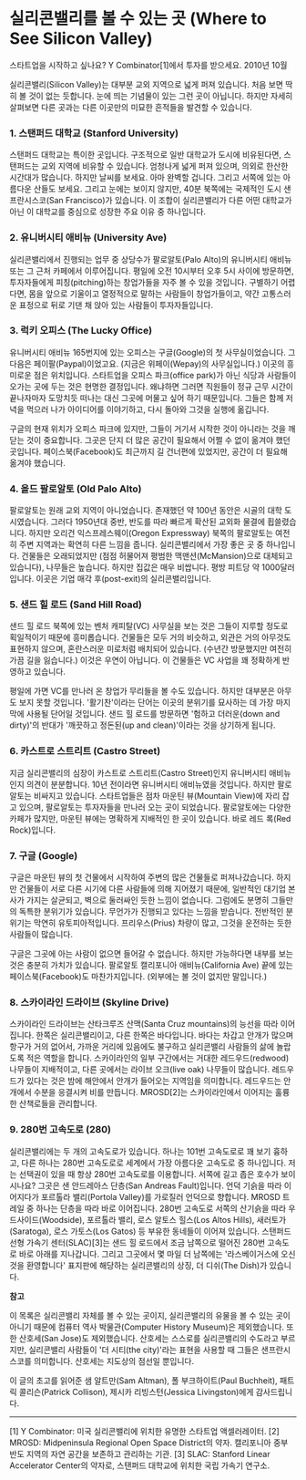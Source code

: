 # 실리콘밸리를 볼 수 있는 곳 (Where to See Silicon Valley)

스타트업을 시작하고 싶나요? Y Combinator[1]에서 투자를 받으세요.
2010년 10월

실리콘밸리(Silicon Valley)는 대부분 교외 지역으로 넓게 퍼져 있습니다. 처음 보면 딱히 볼 것이 없는 듯합니다. 눈에 띄는 기념물이 있는 그런 곳이 아닙니다. 하지만 자세히 살펴보면 다른 곳과는 다른 이곳만의 미묘한 흔적들을 발견할 수 있습니다.

### 1. 스탠퍼드 대학교 (Stanford University)

스탠퍼드 대학교는 특이한 곳입니다. 구조적으로 일반 대학교가 도시에 비유된다면, 스탠퍼드는 교외 지역에 비유할 수 있습니다. 엄청나게 넓게 퍼져 있으며, 의외로 한산한 시간대가 많습니다. 하지만 날씨를 보세요. 아마 완벽할 겁니다. 그리고 서쪽에 있는 아름다운 산들도 보세요. 그리고 눈에는 보이지 않지만, 40분 북쪽에는 국제적인 도시 샌프란시스코(San Francisco)가 있습니다. 이 조합이 실리콘밸리가 다른 어떤 대학교가 아닌 이 대학교를 중심으로 성장한 주요 이유 중 하나입니다.

### 2. 유니버시티 애비뉴 (University Ave)

실리콘밸리에서 진행되는 업무 중 상당수가 팔로알토(Palo Alto)의 유니버시티 애비뉴 또는 그 근처 카페에서 이루어집니다. 평일에 오전 10시부터 오후 5시 사이에 방문하면, 투자자들에게 피칭(pitching)하는 창업가들을 자주 볼 수 있을 것입니다. 구별하기 어렵다면, 몸을 앞으로 기울이고 열정적으로 말하는 사람들이 창업가들이고, 약간 고통스러운 표정으로 뒤로 기댄 채 앉아 있는 사람들이 투자자들입니다.

### 3. 럭키 오피스 (The Lucky Office)

유니버시티 애비뉴 165번지에 있는 오피스는 구글(Google)의 첫 사무실이었습니다. 그다음은 페이팔(Paypal)이었고요. (지금은 위페이(Wepay)의 사무실입니다.) 이곳의 흥미로운 점은 위치입니다. 스타트업을 오피스 파크(office park)가 아닌 식당과 사람들이 오가는 곳에 두는 것은 현명한 결정입니다. 왜냐하면 그러면 직원들이 정규 근무 시간이 끝나자마자 도망치듯 떠나는 대신 그곳에 머물고 싶어 하기 때문입니다. 그들은 함께 저녁을 먹으러 나가 아이디어를 이야기하고, 다시 돌아와 그것을 실행에 옮깁니다.

구글의 현재 위치가 오피스 파크에 있지만, 그들이 거기서 시작한 것이 아니라는 것을 깨닫는 것이 중요합니다. 그곳은 단지 더 많은 공간이 필요해서 어쩔 수 없이 옮겨야 했던 곳입니다. 페이스북(Facebook)도 최근까지 길 건너편에 있었지만, 공간이 더 필요해 옮겨야 했습니다.

### 4. 올드 팔로알토 (Old Palo Alto)

팔로알토는 원래 교외 지역이 아니었습니다. 존재했던 약 100년 동안은 시골의 대학 도시였습니다. 그러다 1950년대 중반, 반도를 따라 빠르게 확산된 교외화 물결에 휩쓸렸습니다. 하지만 오리건 익스프레스웨이(Oregon Expressway) 북쪽의 팔로알토는 여전히 주변 지역과는 확연히 다른 느낌을 줍니다. 실리콘밸리에서 가장 좋은 곳 중 하나입니다. 건물들은 오래되었지만 (점점 허물어져 평범한 맥맨션(McMansion)으로 대체되고 있습니다), 나무들은 높습니다. 하지만 집값은 매우 비쌉니다. 평방 피트당 약 1000달러입니다. 이곳은 기업 매각 후(post-exit)의 실리콘밸리입니다.

### 5. 샌드 힐 로드 (Sand Hill Road)

샌드 힐 로드 북쪽에 있는 벤처 캐피탈(VC) 사무실을 보는 것은 그들이 지루할 정도로 획일적이기 때문에 흥미롭습니다. 건물들은 모두 거의 비슷하고, 외관은 거의 아무것도 표현하지 않으며, 혼란스러운 미로처럼 배치되어 있습니다. (수년간 방문했지만 여전히 가끔 길을 잃습니다.) 이것은 우연이 아닙니다. 이 건물들은 VC 사업을 꽤 정확하게 반영하고 있습니다.

평일에 가면 VC를 만나러 온 창업가 무리들을 볼 수도 있습니다. 하지만 대부분은 아무도 보지 못할 것입니다. '활기찬'이라는 단어는 이곳의 분위기를 묘사하는 데 가장 마지막에 사용될 단어일 것입니다. 샌드 힐 로드를 방문하면 '험하고 더러운(down and dirty)'의 반대가 '깨끗하고 정돈된(up and clean)'이라는 것을 상기하게 됩니다.

### 6. 카스트로 스트리트 (Castro Street)

지금 실리콘밸리의 심장이 카스트로 스트리트(Castro Street)인지 유니버시티 애비뉴인지 의견이 분분합니다. 10년 전이라면 유니버시티 애비뉴였을 것입니다. 하지만 팔로알토는 비싸지고 있습니다. 스타트업들은 점차 마운틴 뷰(Mountain View)에 자리 잡고 있으며, 팔로알토는 투자자들을 만나러 오는 곳이 되었습니다. 팔로알토에는 다양한 카페가 많지만, 마운틴 뷰에는 명확하게 지배적인 한 곳이 있습니다. 바로 레드 록(Red Rock)입니다.

### 7. 구글 (Google)

구글은 마운틴 뷰의 첫 건물에서 시작하여 주변의 많은 건물들로 퍼져나갔습니다. 하지만 건물들이 서로 다른 시기에 다른 사람들에 의해 지어졌기 때문에, 일반적인 대기업 본사가 가지는 살균되고, 벽으로 둘러싸인 듯한 느낌이 없습니다. 그럼에도 분명히 그들만의 독특한 분위기가 있습니다. 무언가가 진행되고 있다는 느낌을 받습니다. 전반적인 분위기는 막연히 유토피아적입니다. 프리우스(Prius) 차량이 많고, 그것을 운전하는 듯한 사람들이 많습니다.

구글은 그곳에 아는 사람이 없으면 들어갈 수 없습니다. 하지만 가능하다면 내부를 보는 것은 충분히 가치가 있습니다. 팔로알토 캘리포니아 애비뉴(California Ave) 끝에 있는 페이스북(Facebook)도 마찬가지입니다. (외부에는 볼 것이 없지만 말입니다.)

### 8. 스카이라인 드라이브 (Skyline Drive)

스카이라인 드라이브는 산타크루즈 산맥(Santa Cruz mountains)의 능선을 따라 이어집니다. 한쪽은 실리콘밸리이고, 다른 한쪽은 바다입니다. 바다는 차갑고 안개가 많으며 항구가 거의 없어서, 가까운 거리에 있음에도 불구하고 실리콘밸리 사람들의 삶에 놀랍도록 적은 역할을 합니다. 스카이라인의 일부 구간에서는 거대한 레드우드(redwood) 나무들이 지배적이고, 다른 곳에서는 라이브 오크(live oak) 나무들이 많습니다. 레드우드가 있다는 것은 밤에 해안에서 안개가 들어오는 지역임을 의미합니다. 레드우드는 안개에서 수분을 응결시켜 비를 만듭니다. MROSD[2]는 스카이라인에서 이어지는 훌륭한 산책로들을 관리합니다.

### 9. 280번 고속도로 (280)

실리콘밸리에는 두 개의 고속도로가 있습니다. 하나는 101번 고속도로로 꽤 보기 흉하고, 다른 하나는 280번 고속도로로 세계에서 가장 아름다운 고속도로 중 하나입니다. 저는 선택권이 있을 때 항상 280번 고속도로를 이용합니다. 서쪽에 길고 좁은 호수가 보이시나요? 그곳은 샌 안드레아스 단층(San Andreas Fault)입니다. 언덕 기슭을 따라 이어지다가 포르톨라 밸리(Portola Valley)를 가로질러 언덕으로 향합니다. MROSD 트레일 중 하나는 단층을 따라 바로 이어집니다. 280번 고속도로 서쪽의 산기슭을 따라 우드사이드(Woodside), 포르톨라 밸리, 로스 알토스 힐스(Los Altos Hills), 새러토가(Saratoga), 로스 가토스(Los Gatos) 등 부유한 동네들이 이어져 있습니다. 스탠퍼드 선형 가속기 센터(SLAC)[3]는 샌드 힐 로드에서 조금 남쪽으로 떨어진 280번 고속도로 바로 아래를 지나갑니다. 그리고 그곳에서 몇 마일 더 남쪽에는 '라스베이거스에 오신 것을 환영합니다' 표지판에 해당하는 실리콘밸리의 상징, 더 디쉬(The Dish)가 있습니다.

**참고**

이 목록은 실리콘밸리 자체를 볼 수 있는 곳이지, 실리콘밸리의 유물을 볼 수 있는 곳이 아니기 때문에 컴퓨터 역사 박물관(Computer History Museum)은 제외했습니다. 또한 산호세(San Jose)도 제외했습니다. 산호세는 스스로를 실리콘밸리의 수도라고 부르지만, 실리콘밸리 사람들이 '더 시티(the city)'라는 표현을 사용할 때 그들은 샌프란시스코를 의미합니다. 산호세는 지도상의 점선일 뿐입니다.

이 글의 초고를 읽어준 샘 알트만(Sam Altman), 폴 부크하이트(Paul Buchheit), 패트릭 콜리슨(Patrick Collison), 제시카 리빙스턴(Jessica Livingston)에게 감사드립니다.

---
[1] Y Combinator: 미국 실리콘밸리에 위치한 유명한 스타트업 액셀러레이터.
[2] MROSD: Midpeninsula Regional Open Space District의 약자. 캘리포니아 중부 반도 지역의 자연 공간을 보존하고 관리하는 기관.
[3] SLAC: Stanford Linear Accelerator Center의 약자로, 스탠퍼드 대학교에 위치한 국립 가속기 연구소.